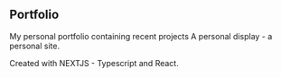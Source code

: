 ## Portfolio

My personal portfolio containing recent projects
A personal display - a personal site.

Created with NEXTJS - Typescript and React.